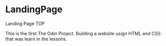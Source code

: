 # LandingPage
Landing Page TOP

This is the first The Odin Project. Building a website usign HTML and CSS that was learn in the lessons. 
